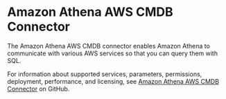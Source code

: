 # Amazon Athena AWS CMDB Connector<a name="athena-prebuilt-data-connectors-cmdb"></a>

The Amazon Athena AWS CMDB connector enables Amazon Athena to communicate with various AWS services so that you can query them with SQL\.

For information about supported services, parameters, permissions, deployment, performance, and licensing, see [Amazon Athena AWS CMDB Connector](https://github.com/awslabs/aws-athena-query-federation/tree/master/athena-aws-cmdb) on GitHub\.
